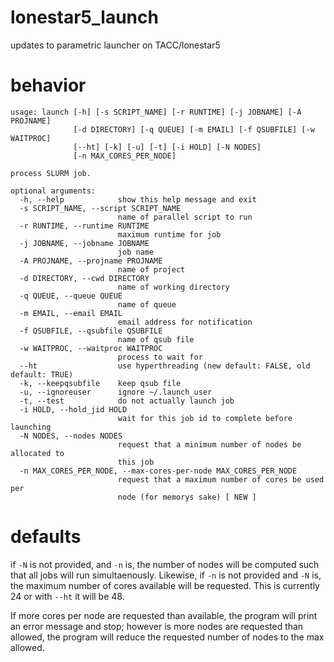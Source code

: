 # lonestar5_launch
updates to parametric launcher on TACC/lonestar5

# behavior
```
usage: launch [-h] [-s SCRIPT_NAME] [-r RUNTIME] [-j JOBNAME] [-A PROJNAME]
              [-d DIRECTORY] [-q QUEUE] [-m EMAIL] [-f QSUBFILE] [-w WAITPROC]
              [--ht] [-k] [-u] [-t] [-i HOLD] [-N NODES]
              [-n MAX_CORES_PER_NODE]

process SLURM job.

optional arguments:
  -h, --help            show this help message and exit
  -s SCRIPT_NAME, --script SCRIPT_NAME
                        name of parallel script to run
  -r RUNTIME, --runtime RUNTIME
                        maximum runtime for job
  -j JOBNAME, --jobname JOBNAME
                        job name
  -A PROJNAME, --projname PROJNAME
                        name of project
  -d DIRECTORY, --cwd DIRECTORY
                        name of working directory
  -q QUEUE, --queue QUEUE
                        name of queue
  -m EMAIL, --email EMAIL
                        email address for notification
  -f QSUBFILE, --qsubfile QSUBFILE
                        name of qsub file
  -w WAITPROC, --waitproc WAITPROC
                        process to wait for
  --ht                  use hyperthreading (new default: FALSE, old default: TRUE)
  -k, --keepqsubfile    keep qsub file
  -u, --ignoreuser      ignore ~/.launch_user
  -t, --test            do not actually launch job
  -i HOLD, --hold_jid HOLD
                        wait for this job id to complete before launching
  -N NODES, --nodes NODES
                        request that a minimum number of nodes be allocated to
                        this job
  -n MAX_CORES_PER_NODE, --max-cores-per-node MAX_CORES_PER_NODE
                        request that a maximum number of cores be used per
                        node (for memorys sake) [ NEW ]
```

# defaults

if `-N` is not provided, and `-n` is, the number of nodes will be computed such that all jobs will run simultaenously. Likewise, if `-n` is not provided and `-N` is, the maximum number of cores available will be requested. This is currently 24 or with `--ht` it will be 48.

If more cores per node are requested than available, the program will print an error message and stop; however is more nodes are requested than allowed, the program will reduce the requested number of nodes to the max allowed. 

